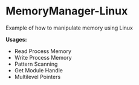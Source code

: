 # MemoryManager-Linux
Example of how to manipulate memory using Linux

**Usages:**
<ul>
  <li>Read Process Memory</li>
  <li>Write Process Memory</li>
  <li>Pattern Scanning</li>
  <li>Get Module Handle</li>
  <li>Multilevel Pointers</li>
 </ul>
